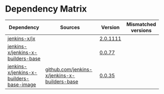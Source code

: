 # Dependency Matrix

Dependency | Sources | Version | Mismatched versions
---------- | ------- | ------- | -------------------
[jenkins-x/jx](https://github.com/jenkins-x/jx) |  | [2.0.1111](https://github.com/jenkins-x/jx/releases/tag/v2.0.1111) | 
[jenkins-x/jenkins-x-builders-base](https://github.com/jenkins-x/jenkins-x-builders-base) |  | [0.0.77](https://github.com/jenkins-x/jenkins-x-builders-base/releases/tag/v0.0.77) | 
[jenkins-x/jenkins-x-builders-base-image](https://github.com/jenkins-x/jenkins-x-builders-base-image) | [github.com/jenkins-x/jenkins-x-builders-base](https://github.com/jenkins-x/jenkins-x-builders-base) | [0.0.35]() | 
